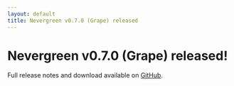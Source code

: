 ```yaml
---
layout: default
title: Nevergreen v0.7.0 (Grape) released
---
```


# Nevergreen v0.7.0 (Grape) released!

Full release notes and download available on [GitHub](https://github.com/build-canaries/nevergreen/releases/tag/v0.7.0).